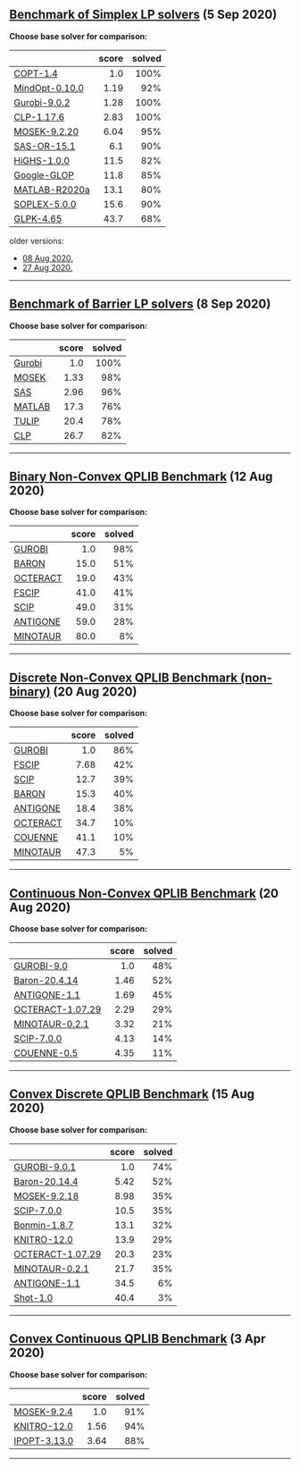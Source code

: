 
## [Benchmark of Simplex LP solvers](http://plato.asu.edu/ftp/lpsimp.html) (5 Sep 2020)
**Choose base solver for comparison:**

|      | score | solved |
| :--- | ---:  | ---:   |
|[COPT-1.4](lpsimp-COPT.html) | 1.0 | 100%|
|[MindOpt-0.10.0](lpsimp-MDOPT.html) | 1.19 | 92%|
|[Gurobi-9.0.2](lpsimp-Gurob.html) | 1.28 | 100%|
|[CLP-1.17.6](lpsimp-CLP.html) | 2.83 | 100%|
|[MOSEK-9.2.20](lpsimp-MSK.html) | 6.04 | 95%|
|[SAS-OR-15.1](lpsimp-SAS.html) | 6.1 | 90%|
|[HiGHS-1.0.0](lpsimp-HiGHS.html) | 11.5 | 82%|
|[Google-GLOP](lpsimp-GLOP.html) | 11.8 | 85%|
|[MATLAB-R2020a](lpsimp-MATL.html) | 13.1 | 80%|
|[SOPLEX-5.0.0](lpsimp-SPLX.html) | 15.6 | 90%|
|[GLPK-4.65](lpsimp-GLPK.html) | 43.7 | 68%|


 older versions:
 - [ 08 Aug 2020.](lpsimp-08-Aug-2020.html)
 - [ 27 Aug 2020.](lpsimp-27-Aug-2020.html)


 --- 


## [Benchmark of Barrier LP solvers](http://plato.asu.edu/ftp/lpbar.html) (8 Sep 2020)
**Choose base solver for comparison:**

|      | score | solved |
| :--- | ---:  | ---:   |
|[Gurobi](lpbar-Gurobi.html) | 1.0 | 100%|
|[MOSEK](lpbar-MOSEK.html) | 1.33 | 98%|
|[SAS](lpbar-SAS.html) | 2.96 | 96%|
|[MATLAB](lpbar-MATLAB.html) | 17.3 | 76%|
|[TULIP](lpbar-TULIP.html) | 20.4 | 78%|
|[CLP](lpbar-CLP.html) | 26.7 | 82%|


 --- 


## [Binary Non-Convex QPLIB Benchmark](http://plato.asu.edu/ftp/qplib.html) (12 Aug 2020)
**Choose base solver for comparison:**

|      | score | solved |
| :--- | ---:  | ---:   |
|[GUROBI](qplib-GUROBI.html) | 1.0 | 98%|
|[BARON](qplib-BARON.html) | 15.0 | 51%|
|[OCTERACT](qplib-OCTERACT.html) | 19.0 | 43%|
|[FSCIP](qplib-FSCIP.html) | 41.0 | 41%|
|[SCIP](qplib-SCIP.html) | 49.0 | 31%|
|[ANTIGONE](qplib-ANTIGONE.html) | 59.0 | 28%|
|[MINOTAUR](qplib-MINOTAUR.html) | 80.0 | 8%|


 --- 


## [Discrete Non-Convex QPLIB Benchmark (non-binary)](http://plato.asu.edu/ftp/nonbinary.html) (20 Aug 2020)
**Choose base solver for comparison:**

|      | score | solved |
| :--- | ---:  | ---:   |
|[GUROBI](nonbinary-GUROBI.html) | 1.0 | 86%|
|[FSCIP](nonbinary-FSCIP.html) | 7.68 | 42%|
|[SCIP](nonbinary-SCIP.html) | 12.7 | 39%|
|[BARON](nonbinary-BARON.html) | 15.3 | 40%|
|[ANTIGONE](nonbinary-ANTIGONE.html) | 18.4 | 38%|
|[OCTERACT](nonbinary-OCTERACT.html) | 34.7 | 10%|
|[COUENNE](nonbinary-COUENNE.html) | 41.1 | 10%|
|[MINOTAUR](nonbinary-MINOTAUR.html) | 47.3 | 5%|


 --- 


## [Continuous Non-Convex QPLIB Benchmark](http://plato.asu.edu/ftp/cnconv.html) (20 Aug 2020)
**Choose base solver for comparison:**

|      | score | solved |
| :--- | ---:  | ---:   |
|[GUROBI-9.0](cnconv-GUROBI.html) | 1.0 | 48%|
|[Baron-20.4.14](cnconv-ANTIGONE.html) | 1.46 | 52%|
|[ANTIGONE-1.1](cnconv-BARON.html) | 1.69 | 45%|
|[OCTERACT-1.07.29](cnconv-OCTERACT.html) | 2.29 | 29%|
|[MINOTAUR-0.2.1](cnconv-SCIP.html) | 3.32 | 21%|
|[SCIP-7.0.0](cnconv-COUENNE.html) | 4.13 | 14%|
|[COUENNE-0.5](cnconv-MINOTAUR.html) | 4.35 | 11%|


 --- 


## [Convex Discrete QPLIB Benchmark](http://plato.asu.edu/ftp/convex.html) (15 Aug 2020)
**Choose base solver for comparison:**

|      | score | solved |
| :--- | ---:  | ---:   |
|[GUROBI-9.0.1](convex-GUROBI.html) | 1.0 | 74%|
|[Baron-20.14.4](convex-BARON.html) | 5.42 | 52%|
|[MOSEK-9.2.18](convex-MOSEK.html) | 8.98 | 35%|
|[SCIP-7.0.0](convex-SCIP.html) | 10.5 | 35%|
|[Bonmin-1.8.7](convex-BONMIN.html) | 13.1 | 32%|
|[KNITRO-12.0](convex-KNITRO.html) | 13.9 | 29%|
|[OCTERACT-1.07.29](convex-OCTERACT.html) | 20.3 | 23%|
|[MINOTAUR-0.2.1](convex-MINOTAUR.html) | 21.7 | 35%|
|[ANTIGONE-1.1](convex-ANTIGONE.html) | 34.5 | 6%|
|[Shot-1.0](convex-SHOT.html) | 40.4 | 3%|


 --- 


## [Convex Continuous QPLIB Benchmark](http://plato.asu.edu/ftp/cconvex.html) (3 Apr 2020)
**Choose base solver for comparison:**

|      | score | solved |
| :--- | ---:  | ---:   |
|[MOSEK-9.2.4](cconvex-MOSEK.html) | 1.0 | 91%|
|[KNITRO-12.0](cconvex-KNITRO.html) | 1.56 | 94%|
|[IPOPT-3.13.0](cconvex-IPOPT.html) | 3.64 | 88%|


 --- 

